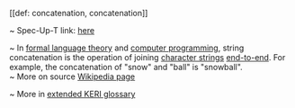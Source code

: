[[def: concatenation, concatenation]]

~ Spec-Up-T link: <a href='https://weboftrust.github.io/WOT-terms/docs/glossary/concatenation'>here</a>

~ In [formal language theory](https://en.wikipedia.org/wiki/Formal_language) and [computer programming](https://en.wikipedia.org/wiki/Computer_programming), string concatenation is the operation of joining [character strings](https://en.wikipedia.org/wiki/Character_string_(computer_science)) [end-to-end](https://en.wiktionary.org/wiki/end-to-end). For example, the concatenation of "snow" and "ball" is "snowball".  
~ More on source [Wikipedia page](https://en.wikipedia.org/wiki/Concatenation)

~ More in <a href="https://weboftrust.github.io/WOT-terms/docs/glossary/concatenation">extended KERI glossary</a>
